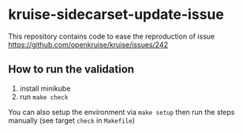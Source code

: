 # kruise-sidecarset-update-issue

This repository contains code to ease the reproduction of issue https://github.com/openkruise/kruise/issues/242

## How to run the validation

1. install minikube
2. run `make check`

You can also setup the environment via `make setup` then run the steps manually (see target `check` in `Makefile`)
